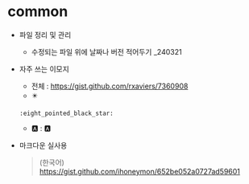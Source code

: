 # common
- 파일 정리 및 관리    
  + 수정되는 파일 위에 날짜나 버전 적어두기  _240321
- 자주 쓰는 이모지  
  + 전체 : https://gist.github.com/rxaviers/7360908
  + ✴️
  ```
  :eight_pointed_black_star:
  ```
  
  + 🅰️ : :a:

- 마크다운 실사용  
  > (한국어) https://gist.github.com/ihoneymon/652be052a0727ad59601


